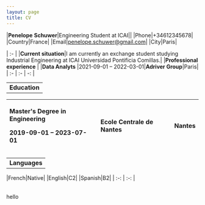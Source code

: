 ```yaml
---
layout: page
title: CV
---
```

|**Penelope**  **Schuwer**|Engineering Student at ICAI||
|Phone|+34612345678|
|Country|France|
|Email|penelope.schuwer@gmail.com|
|City|Paris|

| :- |
|**Current situation**|I am currently an exchange student studying Industrial Engineering at ICAI Universidad Pontificia Comillas.|
|**Professional experience** |
|**Data Analyts** |2021-09-01 – 2022-03-01|**Adriver Group**|Paris|
| :- | :- | -: |

||
| :- |
|**Education**|

|<p>**Master's Degree in Engineering**</p><p>2019-09-01 – 2023-07-01</p>|<p>**Ecole Centrale de Nantes**</p><p></p>|Nantes|
| :- | :- | -: |

||
| :- |
|**Languages**|

|French|Native|
|English|C2|
|Spanish|B2|
| :-: | :-: |

||
| :- |
hello


